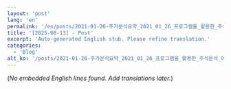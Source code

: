 ```yaml
---
layout: 'post'
lang: 'en'
permalink: '/en/posts/2021-01-26-주가분석요약_2021_01_26_프로그램을_활용한_주식분석_예상결과_18_31_27/'
title: '[2025-08-13] - Post'
excerpt: 'Auto-generated English stub. Please refine translation.'
categories:
  - 'Blog'
alt_ko: '/posts/2021-01-26-주가분석요약_2021_01_26_프로그램을_활용한_주식분석_예상결과_18_31_27/'
---
```


(*No embedded English lines found. Add translations later.*)
